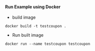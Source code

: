 #### Run Example using Docker

 - build image
```shell script
docker build -t testcoupon .
```

- Run built image
```shell script
docker run --name testcoupon testcoupon
```
